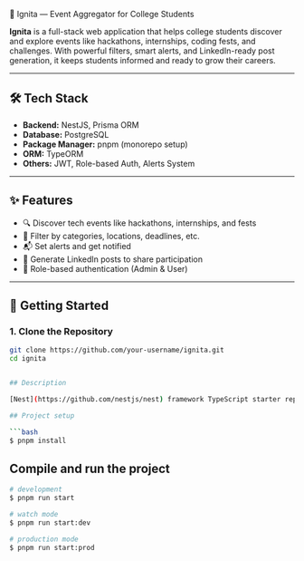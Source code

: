  🚀 Ignita — Event Aggregator for College Students

**Ignita** is a full-stack web application that helps college students discover and explore events like hackathons, internships, coding fests, and challenges. With powerful filters, smart alerts, and LinkedIn-ready post generation, it keeps students informed and ready to grow their careers.

---

## 🛠️ Tech Stack

- **Backend:** NestJS, Prisma ORM  
- **Database:** PostgreSQL  
- **Package Manager:** pnpm (monorepo setup)  
- **ORM:** TypeORM  
- **Others:** JWT, Role-based Auth, Alerts System

---

## ✨ Features

- 🔍 Discover tech events like hackathons, internships, and fests  
- 🎯 Filter by categories, locations, deadlines, etc.  
- 📬 Set alerts and get notified  
- 📝 Generate LinkedIn posts to share participation  
- 🔐 Role-based authentication (Admin & User)

---

## 🚀 Getting Started

### 1. Clone the Repository

```bash
git clone https://github.com/your-username/ignita.git
cd ignita


## Description

[Nest](https://github.com/nestjs/nest) framework TypeScript starter repository.

## Project setup

```bash
$ pnpm install
```

## Compile and run the project

```bash
# development
$ pnpm run start

# watch mode
$ pnpm run start:dev

# production mode
$ pnpm run start:prod
